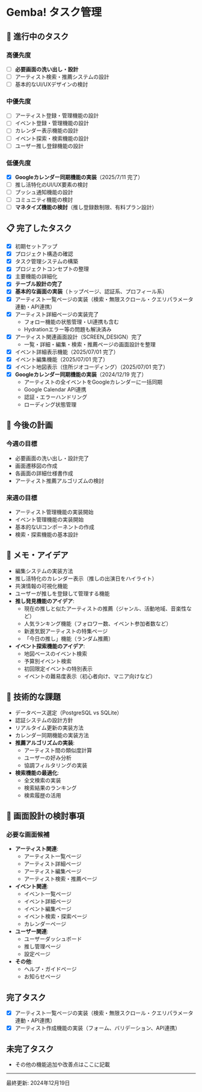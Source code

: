 # Gemba! タスク管理

## 🚀 進行中のタスク

### 高優先度
- [ ] **必要画面の洗い出し・設計**
- [ ] アーティスト検索・推薦システムの設計
- [ ] 基本的なUI/UXデザインの検討

### 中優先度
- [ ] アーティスト登録・管理機能の設計
- [ ] イベント登録・管理機能の設計
- [ ] カレンダー表示機能の設計
- [ ] イベント探索・検索機能の設計
- [ ] ユーザー推し登録機能の設計

### 低優先度
- [x] **Googleカレンダー同期機能の実装**（2025/7/11 完了）
- [ ] 推し活特化のUI/UX要素の検討
- [ ] プッシュ通知機能の設計
- [ ] コミュニティ機能の検討
- [ ] **マネタイズ機能の検討**（推し登録数制限、有料プラン設計）

## 📋 完了したタスク

- [x] 初期セットアップ
- [x] プロジェクト構造の確認
- [x] タスク管理システムの構築
- [x] プロジェクトコンセプトの整理
- [x] 主要機能の詳細化
- [x] **テーブル設計の完了**
- [x] **基本的な画面の実装**（トップページ、認証系、プロフィール系）
- [x] アーティスト一覧ページの実装（検索・無限スクロール・クエリパラメータ連動・API連携）
- [x] アーティスト詳細ページの実装完了
  - フォロー機能の状態管理・UI連携も含む
  - Hydrationエラー等の問題も解決済み
- [x] アーティスト関連画面設計（SCREEN_DESIGN）完了
  - 一覧・詳細・編集・検索・推薦ページの画面設計を整理
- [x] イベント詳細表示機能（2025/07/01 完了）
- [x] イベント編集機能（2025/07/01 完了）
- [x] イベント地図表示（住所ジオコーディング）（2025/07/01 完了）
- [x] **Googleカレンダー同期機能の実装**（2024/12/19 完了）
  - アーティストの全イベントをGoogleカレンダーに一括同期
  - Google Calendar API連携
  - 認証・エラーハンドリング
  - ローディング状態管理

## 🎯 今後の計画

### 今週の目標
- 必要画面の洗い出し・設計完了
- 画面遷移図の作成
- 各画面の詳細仕様書作成
- アーティスト推薦アルゴリズムの検討

### 来週の目標
- アーティスト管理機能の実装開始
- イベント管理機能の実装開始
- 基本的なUIコンポーネントの作成
- 検索・探索機能の基本設計

## 📝 メモ・アイデア

- 編集システムの実装方法
- 推し活特化のカレンダー表示（推しの出演日をハイライト）
- 共演情報の可視化機能
- ユーザーが推しを登録して管理する機能
- **推し発見機能のアイデア**:
  - 現在の推しと似たアーティストの推薦（ジャンル、活動地域、音楽性など）
  - 人気ランキング機能（フォロワー数、イベント参加者数など）
  - 新進気鋭アーティストの特集ページ
  - 「今日の推し」機能（ランダム推薦）
- **イベント探索機能のアイデア**:
  - 地図ベースのイベント検索
  - 予算別イベント検索
  - 初回限定イベントの特別表示
  - イベントの難易度表示（初心者向け、マニア向けなど）

## 🔧 技術的な課題

- データベース選定（PostgreSQL vs SQLite）
- 認証システムの設計方針
- リアルタイム更新の実装方法
- カレンダー同期機能の実装方法
- **推薦アルゴリズムの実装**:
  - アーティスト間の類似度計算
  - ユーザーの好み分析
  - 協調フィルタリングの実装
- **検索機能の最適化**:
  - 全文検索の実装
  - 検索結果のランキング
  - 検索履歴の活用

## 📱 画面設計の検討事項

### 必要な画面候補
- **アーティスト関連**:
  - アーティスト一覧ページ
  - アーティスト詳細ページ
  - アーティスト編集ページ
  - アーティスト検索・推薦ページ
- **イベント関連**:
  - イベント一覧ページ
  - イベント詳細ページ
  - イベント編集ページ
  - イベント検索・探索ページ
  - カレンダーページ
- **ユーザー関連**:
  - ユーザーダッシュボード
  - 推し管理ページ
  - 設定ページ
- **その他**:
  - ヘルプ・ガイドページ
  - お知らせページ

## 完了タスク
- [x] アーティスト一覧ページの実装（検索・無限スクロール・クエリパラメータ連動・API連携）
- [x] アーティスト作成機能の実装（フォーム、バリデーション、API連携）

## 未完了タスク
- その他の機能追加や改善点はここに記載

---
最終更新: 2024年12月19日 